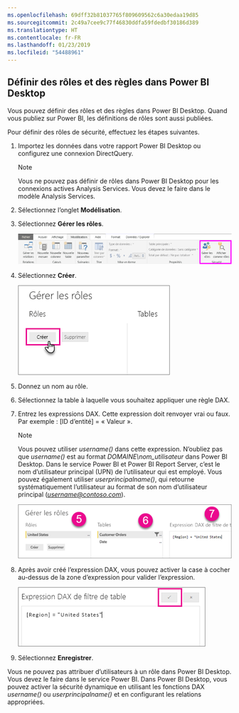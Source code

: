 ```yaml
---
ms.openlocfilehash: 69dff32b81037765f809609562c6a30edaa19d85
ms.sourcegitcommit: 2c49a7cee9c77f46830ddfa59fdedbf30186d389
ms.translationtype: HT
ms.contentlocale: fr-FR
ms.lasthandoff: 01/23/2019
ms.locfileid: "54488961"
---
```

## <a name="define-roles-and-rules-in-power-bi-desktop"></a>Définir des rôles et des règles dans Power BI Desktop
Vous pouvez définir des rôles et des règles dans Power BI Desktop. Quand vous publiez sur Power BI, les définitions de rôles sont aussi publiées.

Pour définir des rôles de sécurité, effectuez les étapes suivantes.

1. Importez les données dans votre rapport Power BI Desktop ou configurez une connexion DirectQuery.
   
   > [!NOTE]
   > Vous ne pouvez pas définir de rôles dans Power BI Desktop pour les connexions actives Analysis Services. Vous devez le faire dans le modèle Analysis Services.
   > 
   > 
1. Sélectionnez l’onglet **Modélisation**.
2. Sélectionnez **Gérer les rôles**.
   
   ![](./media/rls-desktop-define-roles/powerbi-desktop-security.png)
4. Sélectionnez **Créer**.
   
   ![](./media/rls-desktop-define-roles/powerbi-desktop-security-create-role.png)
5. Donnez un nom au rôle. 
6. Sélectionnez la table à laquelle vous souhaitez appliquer une règle DAX.
7. Entrez les expressions DAX. Cette expression doit renvoyer vrai ou faux. Par exemple : [ID d’entité] = « Valeur ».
   
   > [!NOTE]
   > Vous pouvez utiliser *username()* dans cette expression. N’oubliez pas que *username()* est au format *DOMAINE\nom_utilisateur* dans Power BI Desktop. Dans le service Power BI et Power BI Report Server, c’est le nom d’utilisateur principal (UPN) de l’utilisateur qui est employé. Vous pouvez également utiliser *userprincipalname()*, qui retourne systématiquement l’utilisateur au format de son nom d’utilisateur principal (*username@contoso.com*).
   > 
   > 
   
   ![](./media/rls-desktop-define-roles/powerbi-desktop-security-create-rule.png)
8. Après avoir créé l’expression DAX, vous pouvez activer la case à cocher au-dessus de la zone d’expression pour valider l’expression.
   
   ![](./media/rls-desktop-define-roles/powerbi-desktop-security-validate-dax.png)
9. Sélectionnez **Enregistrer**.

Vous ne pouvez pas attribuer d’utilisateurs à un rôle dans Power BI Desktop. Vous devez le faire dans le service Power BI. Dans Power BI Desktop, vous pouvez activer la sécurité dynamique en utilisant les fonctions DAX *username()* ou *userprincipalname()* et en configurant les relations appropriées. 

